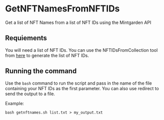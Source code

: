 # GetNFTNamesFromNFTIDs
Get a list of NFT Names from a list of NFT IDs using the Mintgarden API

## Requiements
You will need a list of NFT IDs. You can use the NFTIDsFromCollection tool from [here](https://github.com/steppsr/GetNFTIDsFromCollection) to generate the list of NFT IDs.

## Running the command
Use the `bash` command to run the script and pass in the name of the file containing your NFT IDs as the first parameter. You can also use redirect to send the output to a file.

Example:
```
bash getnftnames.sh list.txt > my_output.txt

```
